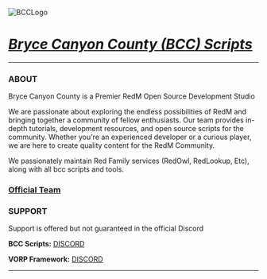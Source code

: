 ![BCCLogo](https://github.com/BryceCanyonCounty/.github/assets/10902965/8e7f14f3-42c9-4146-9990-6c63773054c2)


# ***[Bryce Canyon County (BCC) Scripts](https://bcc-scripts.com/)***

___

### ABOUT
Bryce Canyon County is a Premier RedM Open Source Development Studio

We are passionate about exploring the endless possibilities of RedM and bringing together a community of fellow enthusiasts. Our team provides in-depth tutorials, development resources, and open source scripts for the community. Whether you're an experienced developer or a curious player, we are here to create quality content for the RedM Community.

We passionately maintain Red Family services (RedOwl, RedLookup, Etc), along with all bcc scripts and tools.

### [Official Team](https://bcc-scripts.com/team)

### SUPPORT

Support is offered but not guaranteed in the official 
Discord

**BCC Scripts:** [DISCORD](https://discord.gg/bNDpwruqwX)

**VORP Framework:** [DISCORD](https://discord.gg/DHGVAbCj7N)
___
